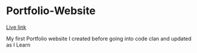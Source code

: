 # Portfolio-Website

[Live link](https://samshum90.github.io/)

My first Portfolio website I created before going into code clan and updated as I Learn 

